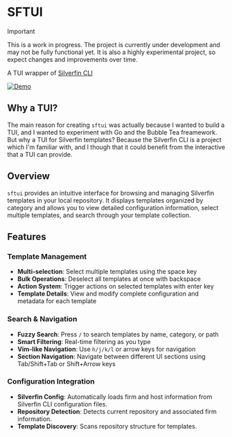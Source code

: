 # SFTUI

> [!IMPORTANT]
> This is a work in progress. The project is currently under development and may not be fully functional yet.
> It is also a highly experimental project, so expect changes and improvements over time.

A TUI wrapper of [Silverfin CLI](https://github.com/silverfin/silverfin-cli)

[![Demo](https://github.com/user-attachments/assets/e8a2c07a-f16e-48a5-9bc6-30f664d19fe8)](https://github.com/user-attachments/assets/7bb39656-d1eb-4de1-a1c0-70f89c2af702)

## Why a TUI?

The main reason for creating `sftui` was actually because I wanted to build a TUI, and I wanted to experiment with Go and the Bubble Tea freamework. But why a TUI for Silverfin templates? Because the Silverfin CLI is a project which I'm familiar with, and I though that it could benefit from the interactive that a TUI can provide.

## Overview

`sftui` provides an intuitive interface for browsing and managing Silverfin templates in your local repository. It displays templates organized by category and allows you to view detailed configuration information, select multiple templates, and search through your template collection.

## Features

### Template Management
- **Multi-selection**: Select multiple templates using the space key
- **Bulk Operations**: Deselect all templates at once with backspace
- **Action System**: Trigger actions on selected templates with enter key
- **Template Details**: View and modify complete configuration and metadata for each template

### Search & Navigation
- **Fuzzy Search**: Press `/` to search templates by name, category, or path
- **Smart Filtering**: Real-time filtering as you type
- **Vim-like Navigation**: Use `h/j/k/l` or arrow keys for navigation
- **Section Navigation**: Navigate between different UI sections using Tab/Shift+Tab or Shift+Arrow keys

### Configuration Integration
- **Silverfin Config**: Automatically loads firm and host information from Silverfin CLI configuration files.
- **Repository Detection**: Detects current repository and associated firm information.
- **Template Discovery**: Scans repository structure for templates.

